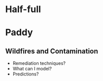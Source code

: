 # Half-full

# Paddy

## Wildfires and Contamination

- Remediation techniques?
- What can I model?
- Predictions?

